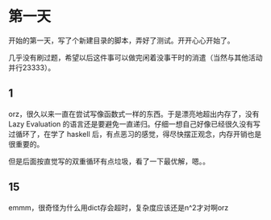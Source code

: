 # 第一天

开始的第一天，写了个新建目录的脚本，弄好了测试。开开心心开始了。

几乎没有刷过题，希望以后这件事可以做完闲着没事干时的消遣（当然与其他活动并行23333）。

## 1

orz，很久以来一直在尝试写像函数式一样的东西。于是漂亮地超出内存了，没有 Lazy Evaluation 的语言还是要避免一直递归。仔细一想自己好像已经很久没有写过循环了，在学了 haskell 后，有点恶习的感觉，得尽快摆正观念，内存开销也是很重要的。

但是后面按直觉写的双重循环有点垃圾，看了一下最优解，嗯。。

## 15

emmm，很奇怪为什么用dict存会超时，复杂度应该还是n^2才对啊orz
